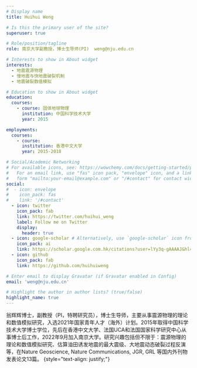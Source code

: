 ```yaml
---
# Display name
title: Huihui Weng

# Is this the primary user of the site?
superuser: true

# Role/position/tagline
role: 南京大学副教授，博士生导师(PI)  weng@nju.edu.cn

# Interests to show in About widget
interests:
  - 地震震源物理
  - 慢地震与快地震破裂机制
  - 地震破裂数值模拟

# Education to show in About widget
education:
  courses:
    - course: 固体地球物理
      institution: 中国科学技术大学
      year: 2015

employments:
  courses:
    - course: 
      institution: 香港中文大学
      year: 2015-2018

# Social/Academic Networking
# For available icons, see: https://wowchemy.com/docs/getting-started/page-builder/#icons
#   For an email link, use "fas" icon pack, "envelope" icon, and a link in the
#   form "mailto:your-email@example.com" or "/#contact" for contact widget.
social:
#  - icon: envelope
#    icon_pack: fas
#    link: '/#contact'
  - icon: twitter
    icon_pack: fab
    link: https://twitter.com/huihui_weng
    label: Follow me on Twitter
    display:
      header: true
  - icon: google-scholar # Alternatively, use `google-scholar` icon from `ai` icon pack
    icon_pack: ai
    link: https://scholar.google.com.hk/citations?user=lYy3q-gAAAAJ&hl=en&oi=ao
  - icon: github
    icon_pack: fab
    link: https://github.com/huihuiweng

# Enter email to display Gravatar (if Gravatar enabled in Config)
email: 'weng@nju.edu.cn'

# Highlight the author in author lists? (true/false)
highlight_name: true
---
```


翁辉辉博士，副教授（PI，特聘研究员），博士生导师，主要从事震源物理的理论和数值模拟研究，入选2021年国家青年人才（海外）计划。2015年取得中国科学技术大学博士学位，先后在香港中文大学、法国UCA和法国国家科学研究中心从事博士后工作，2022年9月加入南京大学。研究兴趣包括但不限于：震源物理的理论和数值模拟研究、估算油田诱发地震的最大震级、大地震动态破裂过程反演等，在Nature Geoscience, Nature Communications, JGR, GRL 等国内外刊物发表论文13篇。
{style="text-align: justify;"}
